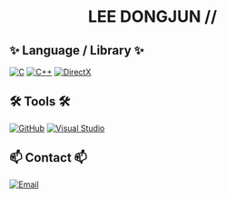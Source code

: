 <h1 align="center"> LEE DONGJUN //</h1>

## ✨ Language / Library ✨

[![C](https://img.shields.io/badge/C++-00599C?style=flat&logo=c%2B%2B&logoColor=white)]()
[![C++](https://img.shields.io/badge/C++-00599C?style=flat&logo=c%2B%2B&logoColor=white)]()
[![DirectX](https://img.shields.io/badge/DirectX-0082C9?style=flat&logo=directx&logoColor=white)]()


## 🛠 Tools 🛠

[![GitHub](https://img.shields.io/badge/GitHub-181717?style=flat&logo=github&logoColor=white)]()
[![Visual Studio](https://img.shields.io/badge/Visual%20Studio-5C2D91?style=flat&logo=visual-studio&logoColor=white)]()

## 📫 Contact 📫

[![Email](https://img.shields.io/badge/Email-EA4335?style=flat&logo=gmail&logoColor=white)](dongjunlee314@gmail.com)
